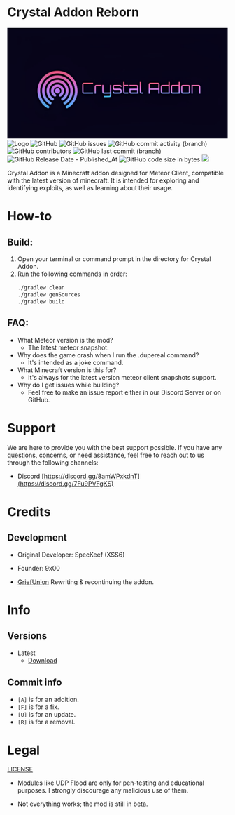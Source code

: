 # Crystal Addon Reborn

![Logo](images/Banner.jpg)
![Logo](https://cdn.discordapp.com/attachments/1176921428801618020/1176921448686833674/approved.png)
![GitHub](https://img.shields.io/github/license/GriefUnion/Crystal-Addon-Reborn)
![GitHub issues](https://img.shields.io/github/issues/GriefUnion/Crystal-Addon-Reborn)
![GitHub commit activity (branch)](https://img.shields.io/github/commit-activity/t/GriefUnion/Crystal-Addon-Reborn)
![GitHub contributors](https://img.shields.io/github/contributors/GriefUnion/Crystal-Addon-Reborn)
![GitHub last commit (branch)](https://img.shields.io/github/last-commit/GriefUnion/Crystal-Addon-Reborn/master)
![GitHub Release Date - Published_At](https://img.shields.io/github/release-date/GriefUnion/Crystal-Addon-Reborn)
![GitHub code size in bytes](https://img.shields.io/github/languages/code-size/GriefUnion/Crystal-Addon-Reborn)
[![](https://tokei.rs/b1/github/GriefUnion/Crystal-Addon-Reborn?category=lines)](https://github.com/GriefUnion/Crystal-Addon-Reborn)

Crystal Addon is a Minecraft addon designed for Meteor Client, compatible with the latest version of minecraft. It is intended for exploring and identifying exploits, as well as learning about their usage.

# How-to
## Build:
1. Open your terminal or command prompt in the directory for Crystal Addon.
2. Run the following commands in order:
    ```shell
   ./gradlew clean
    ./gradlew genSources
    ./gradlew build
    ```
   
## FAQ:
* What Meteor version is the mod?
  * The latest meteor snapshot.
* Why does the game crash when I run the .dupereal command?
  * It's intended as a joke command.
* What Minecraft version is this for?
  * It's always for the latest version meteor client snapshots support.
* Why do I get issues while building? 
  * Feel free to make an issue report either in our Discord Server or on GitHub.

# Support

We are here to provide you with the best support possible. If you have any questions, concerns, or need assistance, feel free to reach out to us through the following channels:

* Discord [https://discord.gg/8amWPxkdnT](https://discord.gg/7Fu9PVFgKS)

# Credits

## Development

* Original Developer: SpecKeef (XSS6)

* Founder: 9x00

* [GriefUnion](https://github.com/GriefUnion) Rewriting & recontinuing the addon.

# Info 

## Versions
* Latest
  * [Download](https://github.com/GriefUnion/Crystal-Addon-Reborn/releases/latest)

## Commit info
* `[A]` is for an addition.
* `[F]` is for a fix.
* `[U]` is for an update.
* `[R]` is for a removal.

# Legal

[LICENSE](https://github.com/GriefUnion/Crystal-Addon-Reborn/blob/main/LICENSE)

* Modules like UDP Flood are only for pen-testing and educational purposes. I strongly discourage any malicious use of them.

* Not everything works; the mod is still in beta.
